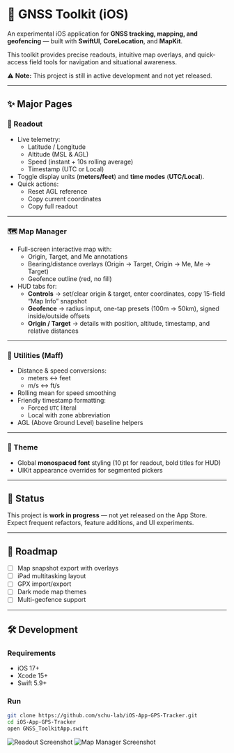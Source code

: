 # 📍 GNSS Toolkit (iOS)

An experimental iOS application for **GNSS tracking, mapping, and geofencing** — built with **SwiftUI**, **CoreLocation**, and **MapKit**.  

This toolkit provides precise readouts, intuitive map overlays, and quick-access field tools for navigation and situational awareness.  

⚠️ **Note:** This project is still in active development and not yet released.

---

## ✨ Major Pages

### 🔢 Readout
- Live telemetry:
  - Latitude / Longitude
  - Altitude (MSL & AGL)
  - Speed (instant + 10s rolling average)
  - Timestamp (UTC or Local)
- Toggle display units (**meters/feet**) and **time modes** (**UTC/Local**).
- Quick actions:
  - Reset AGL reference  
  - Copy current coordinates  
  - Copy full readout  

---

### 🗺 Map Manager
- Full-screen interactive map with:
  - Origin, Target, and Me annotations  
  - Bearing/distance overlays (Origin → Target, Origin → Me, Me → Target)  
  - Geofence outline (red, no fill)  
- HUD tabs for:
  - **Controls** → set/clear origin & target, enter coordinates, copy 15-field “Map Info” snapshot  
  - **Geofence** → radius input, one-tap presets (100m → 50km), signed inside/outside offsets  
  - **Origin / Target** → details with position, altitude, timestamp, and relative distances  

---

### 📐 Utilities (Maff)
- Distance & speed conversions:
  - meters ↔ feet  
  - m/s ↔ ft/s  
- Rolling mean for speed smoothing  
- Friendly timestamp formatting:
  - Forced `UTC` literal
  - Local with zone abbreviation  
- AGL (Above Ground Level) baseline helpers  

---

### 🎨 Theme
- Global **monospaced font** styling (10 pt for readout, bold titles for HUD)  
- UIKit appearance overrides for segmented pickers  

---

## 🚧 Status
This project is **work in progress** — not yet released on the App Store.  
Expect frequent refactors, feature additions, and UI experiments.

---

## 📌 Roadmap
- [ ] Map snapshot export with overlays  
- [ ] iPad multitasking layout  
- [ ] GPX import/export  
- [ ] Dark mode map themes  
- [ ] Multi-geofence support  

---

## 🛠 Development

### Requirements
- iOS 17+  
- Xcode 15+  
- Swift 5.9+  

### Run
```bash
git clone https://github.com/schu-lab/iOS-App-GPS-Tracker.git
cd iOS-App-GPS-Tracker
open GNSS_ToolkitApp.swift
```

![Readout Screenshot](docs/screenshots/readout.png)
![Map Manager Screenshot](docs/screenshots/map.png)


